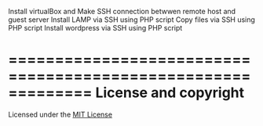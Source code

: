 Install virtualBox and Make SSH connection betwwen remote host and guest server 
Install LAMP via SSH using PHP script
Copy files via SSH using PHP script 
Install wordpress via SSH using PHP script


=============================================================
License and copyright
=============================================================
Licensed under the [MIT License](LICENSE)
